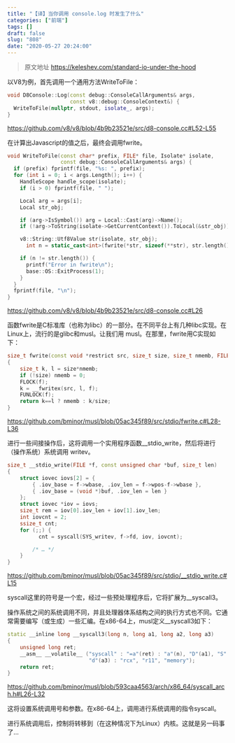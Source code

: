 ```yaml
---
title: "【译】当你调用 console.log 时发生了什么"
categories: ["前端"]
tags: []
draft: false
slug: "808"
date: "2020-05-27 20:24:00"
---
```


> 原文地址 https://keleshev.com/standard-io-under-the-hood 

以V8为例，首先调用一个通用方法WriteToFile：

```cpp
void D8Console::Log(const debug::ConsoleCallArguments& args,
                    const v8::debug::ConsoleContext&) {
  WriteToFile(nullptr, stdout, isolate_, args);
}
```
https://github.com/v8/v8/blob/4b9b23521e/src/d8-console.cc#L52-L55

在计算出Javascript的值之后，最终会调用fwrite。
```cpp
void WriteToFile(const char* prefix, FILE* file, Isolate* isolate,
                 const debug::ConsoleCallArguments& args) {
  if (prefix) fprintf(file, "%s: "⁠, prefix);
  for (int i = 0; i < args.Length(); i++) {
    HandleScope handle_scope(isolate);
    if (i > 0) fprintf(file, " ");

    Local arg = args[i];
    Local str_obj;

    if (arg->IsSymbol()) arg = Local::Cast(arg)->Name();
    if (!arg->ToString(isolate->GetCurrentContext()).ToLocal(&str_obj)) return;

    v8::String::Utf8Value str(isolate, str_obj);
      int n = static_cast<int>(fwrite(*str, sizeof(**str), str.length(), file));

    if (n != str.length()) {
      printf("Error in fwrite\n");
      base::OS::ExitProcess(1);
    }
  }
  fprintf(file, "\n");
}
```
https://github.com/v8/v8/blob/4b9b23521e/src/d8-console.cc#L26

函数fwrite是C标准库（也称为libc）的一部分。在不同平台上有几种libc实现。在Linux上，流行的是glibc和musl。让我们用 musl。在那里，fwrite用C实现如下：
```cpp
size_t fwrite(const void *restrict src, size_t size, size_t nmemb, FILE *restrict f)
{
    size_t k, l = size*nmemb;
    if (!size) nmemb = 0;
    FLOCK(f);
    k = __fwritex(src, l, f);
    FUNLOCK(f);
    return k==l ? nmemb : k/size;
}
```
https://github.com/bminor/musl/blob/05ac345f89/src/stdio/fwrite.c#L28-L36

进行一些间接操作后，这将调用一个实用程序函数__stdio_write，然后将进行（操作系统）系统调用 writev。

```cpp
size_t __stdio_write(FILE *f, const unsigned char *buf, size_t len)
{
    struct iovec iovs[2] = {
        { .iov_base = f->wbase, .iov_len = f->wpos-f->wbase },
        { .iov_base = (void *)buf, .iov_len = len }
    };
    struct iovec *iov = iovs;
    size_t rem = iov[0].iov_len + iov[1].iov_len;
    int iovcnt = 2;
    ssize_t cnt;
    for (;;) {
          cnt = syscall(SYS_writev, f->fd, iov, iovcnt);

        /* … */
    }
}
```
https://github.com/bminor/musl/blob/05ac345f89/src/stdio/__stdio_write.c#L15

syscall这里的符号是一个宏，经过一些预处理程序后，它将扩展为__syscall3。

操作系统之间的系统调用不同，并且处理器体系结构之间的执行方式也不同。它通常需要编写（或生成）一些汇编。在x86-64上，musl定义__syscall3如下：

```cpp
static __inline long __syscall3(long n, long a1, long a2, long a3)
{
    unsigned long ret;
    __asm__ __volatile__ ("syscall" : "=a"(ret) : "a"(n), "D"(a1), "S"(a2),
                          "d"(a3) : "rcx"⁠, "r11"⁠, "memory");
    return ret;
}
```
https://github.com/bminor/musl/blob/593caa4563/arch/x86_64/syscall_arch.h#L26-L32

这将设置系统调用号和参数。在x86-64上，调用进行系统调用的指令syscall。

进行系统调用后，控制将转移到（在这种情况下为Linux）内核。这就是另一码事了...
